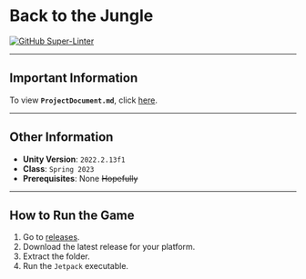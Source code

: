 # Back to the Jungle

[![GitHub Super-Linter](https://github.com/ensemble-ai/exercise-4-factory-pattern-beanbeanjuice/workflows/Lint%20Code%20Base/badge.svg)](https://github.com/marketplace/actions/super-linter)

---

## Important Information

To view **`ProjectDocument.md`**, click [here](./ProjectDocument.md).

---

## Other Information

* **Unity Version**: `2022.2.13f1`
* **Class**: `Spring 2023`
* **Prerequisites**: None ~~Hopefully~~

---

## How to Run the Game

1) Go to [releases](https://github.com/beanbeanjuice/back-to-the-jungle/releases).
1) Download the latest release for your platform.
1) Extract the folder.
1) Run the `Jetpack` executable.
